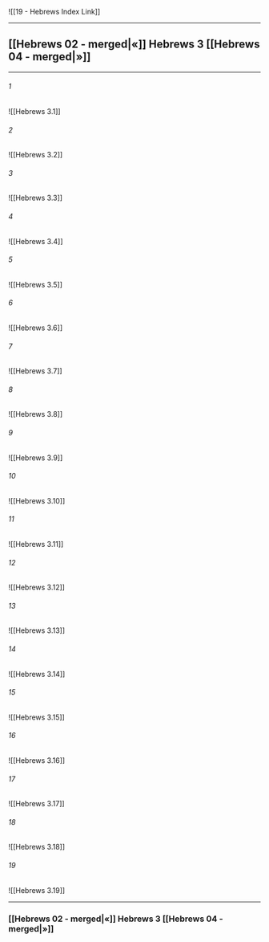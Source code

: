 ![[19 - Hebrews Index Link]]

---
##  [[Hebrews 02 - merged|«]] Hebrews 3 [[Hebrews 04 - merged|»]]

---

###### 1
![[Hebrews 3.1]] 

###### 2
![[Hebrews 3.2]] 

###### 3
![[Hebrews 3.3]] 

###### 4
![[Hebrews 3.4]]

###### 5 
![[Hebrews 3.5]] 

###### 6
![[Hebrews 3.6]] 

###### 7
![[Hebrews 3.7]] 

###### 8
![[Hebrews 3.8]] 

###### 9
![[Hebrews 3.9]] 

###### 10
![[Hebrews 3.10]] 

###### 11
![[Hebrews 3.11]] 

###### 12
![[Hebrews 3.12]]

###### 13
![[Hebrews 3.13]] 

###### 14
![[Hebrews 3.14]] 

###### 15
![[Hebrews 3.15]]

###### 16
![[Hebrews 3.16]] 

###### 17
![[Hebrews 3.17]]

###### 18
![[Hebrews 3.18]] 

###### 19
![[Hebrews 3.19]] 


---
###  [[Hebrews 02 - merged|«]] Hebrews 3 [[Hebrews 04 - merged|»]]